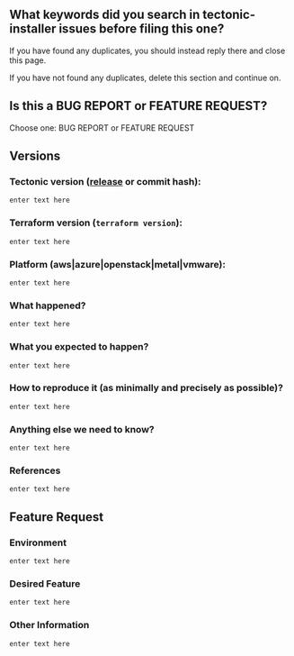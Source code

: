 <!--
Thanks for opening an issue! Before hitting the button, please answer these questions
-->

## What keywords did you search in tectonic-installer issues before filing this one?

If you have found any duplicates, you should instead reply there and close this page.

If you have not found any duplicates, delete this section and continue on.


## Is this a BUG REPORT or FEATURE REQUEST?

Choose one: BUG REPORT or FEATURE REQUEST

<!--
If this is a BUG REPORT, please:
  - Fill in as much of the template below as you can.  If you leave out information, we can't help you as well.

If this is a FEATURE REQUEST, please:
  - Describe *in detail* the feature/behavior/change you'd like to see.

In both cases, be ready for follow up questions, and please respond in a timely
manner.  If we can't reproduce a bug or think a feature already exists, we
might close your issue.  If we're wrong, PLEASE feel free to reopen it and
explain why.
-->

## Versions

### Tectonic version ([release](https://github.com/coreos/tectonic-installer/releases) or commit hash):
```
enter text here
```

### Terraform version (`terraform version`):
<!---
Run `terraform -v` to show the version, and paste the result between the ``` marks below.

If you are not running the latest version of Terraform, please try upgrading because your issue may have already been fixed.
-->

```
enter text here
```
### Platform (aws|azure|openstack|metal|vmware):

```
enter text here
```

### What happened?
<!--
What actually happened?
-->
```
enter text here
```

### What you expected to happen?
<!--
What should have happened?
-->
```
enter text here
```

### How to reproduce it (as minimally and precisely as possible)?
<!--
Please list the full steps required to reproduce the issue, for example:
-->
```
enter text here
```

### Anything else we need to know?
```
enter text here
```

### References
<!--
Are there any other GitHub issues (open or closed) or Pull Requests that should be linked here? For example:
- #6017
-->
```
enter text here
```

## Feature Request

### Environment
<!--
What hardware/cloud provider/hypervisor is being used with Tectonic?
-->
```
enter text here
```
### Desired Feature
```
enter text here
```

### Other Information
```
enter text here
```
